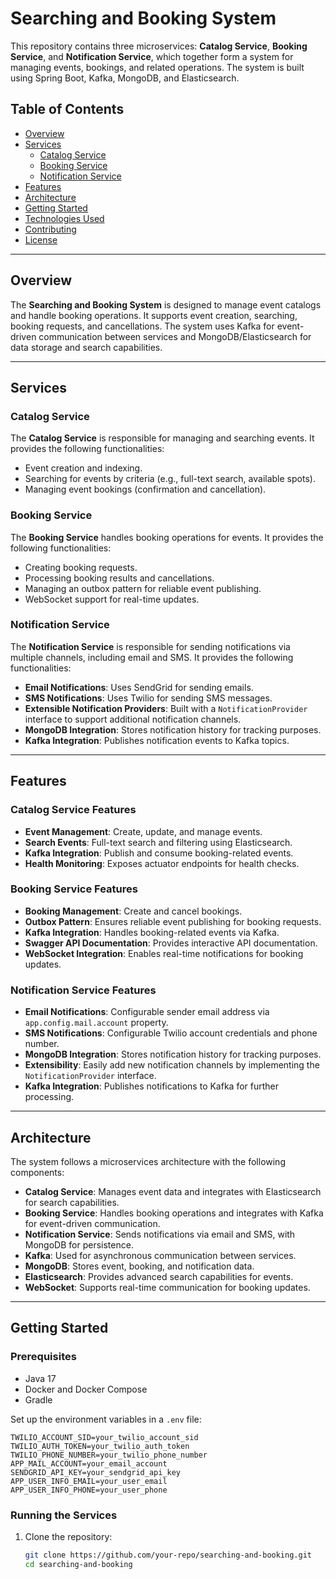 # Searching and Booking System

This repository contains three microservices: **Catalog Service**, **Booking Service**, and **Notification Service**, which together form a system for managing events, bookings, and related operations. The system is built using Spring Boot, Kafka, MongoDB, and Elasticsearch.

## Table of Contents

- [Overview](#overview)
- [Services](#services)
    - [Catalog Service](#catalog-service)
    - [Booking Service](#booking-service)
    - [Notification Service](#notification-service)
- [Features](#features)
- [Architecture](#architecture)
- [Getting Started](#getting-started)
- [Technologies Used](#technologies-used)
- [Contributing](#contributing)
- [License](#license)

---

## Overview

The **Searching and Booking System** is designed to manage event catalogs and handle booking operations. It supports event creation, searching, booking requests, and cancellations. The system uses Kafka for event-driven communication between services and MongoDB/Elasticsearch for data storage and search capabilities.

---

## Services

### Catalog Service

The **Catalog Service** is responsible for managing and searching events. It provides the following functionalities:

- Event creation and indexing.
- Searching for events by criteria (e.g., full-text search, available spots).
- Managing event bookings (confirmation and cancellation).

### Booking Service

The **Booking Service** handles booking operations for events. It provides the following functionalities:

- Creating booking requests.
- Processing booking results and cancellations.
- Managing an outbox pattern for reliable event publishing.
- WebSocket support for real-time updates.

### Notification Service

The **Notification Service** is responsible for sending notifications via multiple channels, including email and SMS. It provides the following functionalities:

- **Email Notifications**: Uses SendGrid for sending emails.
- **SMS Notifications**: Uses Twilio for sending SMS messages.
- **Extensible Notification Providers**: Built with a `NotificationProvider` interface to support additional notification channels.
- **MongoDB Integration**: Stores notification history for tracking purposes.
- **Kafka Integration**: Publishes notification events to Kafka topics.

---

## Features

### Catalog Service Features

- **Event Management**: Create, update, and manage events.
- **Search Events**: Full-text search and filtering using Elasticsearch.
- **Kafka Integration**: Publish and consume booking-related events.
- **Health Monitoring**: Exposes actuator endpoints for health checks.

### Booking Service Features

- **Booking Management**: Create and cancel bookings.
- **Outbox Pattern**: Ensures reliable event publishing for booking requests.
- **Kafka Integration**: Handles booking-related events via Kafka.
- **Swagger API Documentation**: Provides interactive API documentation.
- **WebSocket Integration**: Enables real-time notifications for booking updates.

### Notification Service Features

- **Email Notifications**: Configurable sender email address via `app.config.mail.account` property.
- **SMS Notifications**: Configurable Twilio account credentials and phone number.
- **MongoDB Integration**: Stores notification history for tracking purposes.
- **Extensibility**: Easily add new notification channels by implementing the `NotificationProvider` interface.
- **Kafka Integration**: Publishes notifications to Kafka for further processing.

---

## Architecture

The system follows a microservices architecture with the following components:

- **Catalog Service**: Manages event data and integrates with Elasticsearch for search capabilities.
- **Booking Service**: Handles booking operations and integrates with Kafka for event-driven communication.
- **Notification Service**: Sends notifications via email and SMS, with MongoDB for persistence.
- **Kafka**: Used for asynchronous communication between services.
- **MongoDB**: Stores event, booking, and notification data.
- **Elasticsearch**: Provides advanced search capabilities for events.
- **WebSocket**: Supports real-time communication for booking updates.

---

## Getting Started

### Prerequisites

- Java 17
- Docker and Docker Compose
- Gradle

Set up the environment variables in a `.env` file:  
```
TWILIO_ACCOUNT_SID=your_twilio_account_sid
TWILIO_AUTH_TOKEN=your_twilio_auth_token
TWILIO_PHONE_NUMBER=your_twilio_phone_number
APP_MAIL_ACCOUNT=your_email_account
SENDGRID_API_KEY=your_sendgrid_api_key
APP_USER_INFO_EMAIL=your_user_email
APP_USER_INFO_PHONE=your_user_phone
```

### Running the Services

1. Clone the repository:
   ```bash
   git clone https://github.com/your-repo/searching-and-booking.git
   cd searching-and-booking